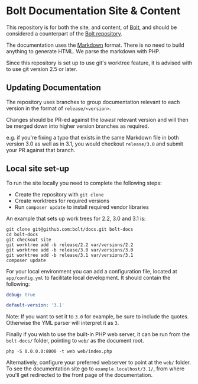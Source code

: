 Bolt Documentation Site & Content
=================================

This repository is for both the site, and content, of [Bolt][bolt], and should
be considered a counterpart of the [Bolt repository][repo]. 

The documentation uses the [Markdown][markdown] format. There is no need to
build anything to generate HTML. We parse the markdown with PHP.

Since this repository is set up to use git's worktree feature, it is advised
with to use git version 2.5 or later.

Updating Documentation
----------------------

The repository uses branches to group documentation relevant to each version in
the format of `release/<version>`.

Changes should be PR-ed against the *lowest* relevant version and will then be
merged down into higher version branches as required.

e.g. if you're fixing a typo that exists in the same Markdown file in both
version 3.0 as well as in 3.1, you would checkout `release/3.0` and submit your
PR against that branch.

Local site set-up
-----------------

To run the site locally you need to complete the following steps:

  * Create the repository with `git clone`
  * Create worktrees for required versions
  * Run `composer update` to install required vendor libraries

An example that sets up work trees for 2.2, 3.0 and 3.1 is:

```
git clone git@github.com:bolt/docs.git bolt-docs
cd bolt-docs
git checkout site
git worktree add -b release/2.2 var/versions/2.2
git worktree add -b release/3.0 var/versions/3.0
git worktree add -b release/3.1 var/versions/3.1
composer update
```

For your local environment you can add a configuration file, located at
`app/config.yml` to facilitate local development. It should contain the
following:

```yml
debug: true

default-version: '3.1'

```

Note: If you want to set it to `3.0` for example, be sure to include the
quotes. Otherwise the YML parser will interpret it as `3`.

Finally if you wish to use the built-in PHP web server, it can be run from the
`bolt-docs/` folder, pointing to `web/` as the document root.

```
php -S 0.0.0.0:8000 -t web web/index.php
```

Alternatively, configure your preferred webserver to point at the `web/`
folder. To see the documentation site go to `example.localhost/3.1/`, from
where you'll get redirected to the front page of the documentation.

[bolt]: http://docs.bolt.cm/
[markdown]: http://daringfireball.net/projects/markdown/
[repo]: https://github.com/bolt/bolt
